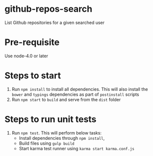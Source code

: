 # github-repos-search
List Github repositories for a given searched user

# Pre-requisite
Use node-4.0 or later

# Steps to start
1. Run `npm install` to install all dependencies. This will also install
the `bower` and `typings` dependencies as part of `postinstall` scripts
2. Run `npm start` to `build` and serve from the `dist` folder

# Steps to run unit tests
1. Run `npm test`. This will perform below tasks:
    - Install dependencies through `npm install`, 
    - Build files using `gulp build`
    - Start karma test runner using `karma start karma.conf.js`
